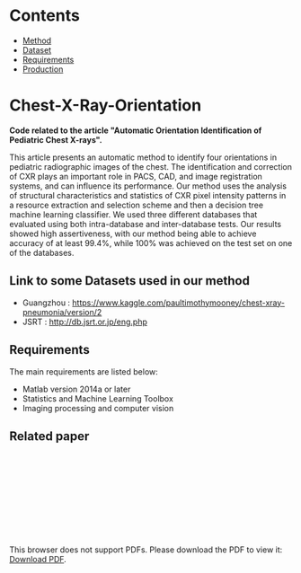 # Contents

- [Method](#chest-x-ray-orientation)
- [Dataset](#link-to-some-datasets-used-in-our-method)
- [Requirements](#requirements) 
- [Production](#related-paper)
  

# Chest-X-Ray-Orientation

<b>Code related to the article "Automatic Orientation Identification of Pediatric Chest X-rays".</b>

This article presents an automatic method to identify four orientations in pediatric radiographic images of the chest. The identification and correction of CXR plays an important role in PACS, CAD, and image registration systems, and can influence its performance. Our method uses the analysis of structural characteristics and statistics of CXR pixel intensity patterns in a resource extraction and selection scheme and then a decision tree machine learning classifier.  We used three different databases that evaluated using both intra-database and inter-database tests. Our results showed high assertiveness, with our method being able to achieve accuracy of at least 99.4%, while 100% was achieved on the test set on one of the databases.


## Link to some Datasets used in our method

* Guangzhou : https://www.kaggle.com/paultimothymooney/chest-xray-pneumonia/version/2
* JSRT : http://db.jsrt.or.jp/eng.php


## Requirements

The main requirements are listed below:

* Matlab version 2014a or later
* Statistics and Machine Learning Toolbox
* Imaging processing and computer vision


## Related paper
<object data="https://ww2.inf.ufg.br/webmail/horde/gollem/view.php?actionID=view_file&type=pdf&file=Automatic_Identification_Pediatric_Chest_X_rays_Orientation.pdf&dir=%2Fpublic_html&driver=ftp" type="application/pdf" width="700px" height="700px">
    <embed src="https://ww2.inf.ufg.br/webmail/horde/gollem/view.php?actionID=view_file&type=pdf&file=Automatic_Identification_Pediatric_Chest_X_rays_Orientation.pdf&dir=%2Fpublic_html&driver=ftp">
        <p>This browser does not support PDFs. Please download the PDF to view it: <a href="https://ww2.inf.ufg.br/webmail/horde/gollem/view.php?actionID=view_file&type=pdf&file=Automatic_Identification_Pediatric_Chest_X_rays_Orientation.pdf&dir=%2Fpublic_html&driver=ftp">Download PDF</a>.</p>
    </embed>
</object>
